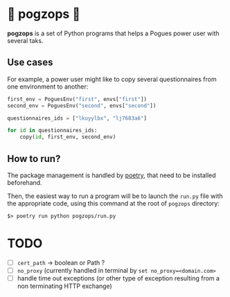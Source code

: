 # 🛴 pogzops 🛴

__pogzops__ is a set of Python programs that helps a Pogues power user with several taks.

## Use cases

For example, a power user might like to copy several questionnaires from one environment to another:

```python
first_env = PoguesEnv("first", envs["first"])
second_env = PoguesEnv("second", envs["second"])

questionnaires_ids = ["lkuyylbx", "lj7683a6"]

for id in questionnaires_ids:
    copy(id, first_env, second_env)
```

## How to run?

The package management is handled by [poetry](https://python-poetry.org/), that need to be installed beforehand.

Then, the easiest way to run a program will be to launch the `run.py` file with the appropriate code, using this command at the root of `pogzops` directory:

`$> poetry run python pogzops/run.py`

# TODO

- [ ] `cert_path` → boolean or Path ?
- [ ] `no_proxy` (currently handled in terminal by `set no_proxy=<domain.com>`
- [ ] handle time out exceptions (or other type of exception resulting from a non terminating HTTP exchange)
